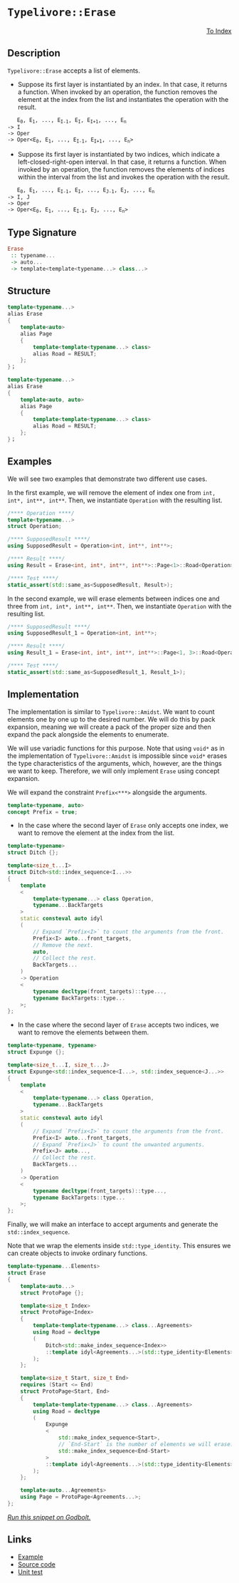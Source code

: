 <!-- Copyright 2024 Feng Mofan
SPDX-License-Identifier: Apache-2.0 -->

# `Typelivore::Erase`

<p style='text-align: right;'><a href="../../../facilities/metafunctions.md#typelivore-erase">To Index</a></p>

## Description

`Typelivore::Erase` accepts a list of elements.

- Suppose its first layer is instantiated by an index.
In that case, it returns a function.
When invoked by an operation, the function removes the element at the index from the list and instantiates the operation with the result.

<pre><code>   E<sub>0</sub>, E<sub>1</sub>, ..., E<sub>I-1</sub>, E<sub>I</sub>, E<sub>I+1</sub>, ..., E<sub>n</sub>
-> I
-> Oper
-> Oper&lt;E<sub>0</sub>, E<sub>1</sub>, ..., E<sub>I-1</sub>, E<sub>I+1</sub>, ..., E<sub>n</sub>&gt;</code></pre>

- Suppose its first layer is instantiated by two indices, which indicate a left-closed-right-open interval.
In that case, it returns a function.
When invoked by an operation, the function removes the elements of indices within the interval from the list and invokes the operation with the result.

<pre><code>   E<sub>0</sub>, E<sub>1</sub>, ..., E<sub>I-1</sub>, E<sub>I</sub>, ..., E<sub>J-1</sub>, E<sub>J</sub>, ..., E<sub>n</sub>
-> I, J
-> Oper
-> Oper&lt;E<sub>0</sub>, E<sub>1</sub>, ..., E<sub>I-1</sub>, E<sub>J</sub>, ..., E<sub>n</sub>&gt;</code></pre>

## Type Signature

```Haskell
Erase
 :: typename...
 -> auto...
 -> template<template<typename...> class...>
```

## Structure

```C++
template<typename...>
alias Erase
{
    template<auto>
    alias Page
    {
        template<template<typename...> class>
        alias Road = RESULT;
    };
}；
```

```C++
template<typename...>
alias Erase
{
    template<auto, auto>
    alias Page
    {
        template<template<typename...> class>
        alias Road = RESULT;
    };
}；
```

## Examples

We will see two examples that demonstrate two different use cases.

In the first example, we will remove the element of index one from `int, int*, int**, int**`.
Then, we instantiate `Operation` with the resulting list.

```C++
/**** Operation ****/
template<typename...>
struct Operation;

/**** SupposedResult ****/
using SupposedResult = Operation<int, int**, int**>;

/**** Result ****/
using Result = Erase<int, int*, int**, int**>::Page<1>::Road<Operation>;

/**** Test ****/
static_assert(std::same_as<SupposedResult, Result>);
```

In the second example, we will erase elements between indices one and three from `int, int*, int**, int**`. Then, we instantiate `Operation` with the resulting list.

```C++
/**** SupposedResult ****/
using SupposedResult_1 = Operation<int, int**>;

/**** Result ****/
using Result_1 = Erase<int, int*, int**, int**>::Page<1, 3>::Road<Operation>;

/**** Test ****/
static_assert(std::same_as<SupposedResult_1, Result_1>);
```

## Implementation

The implementation is similar to `Typelivore::Amidst`.
We want to count elements one by one up to the desired number.
We will do this by pack expansion, meaning we will create a pack of the proper size and then expand the pack alongside the elements to enumerate.

We will use variadic functions for this purpose.
Note that using `void*` as in the implementation of `Typelivore::Amidst` is impossible since `void*` erases the type characteristics of the arguments, which, however, are the things we want to keep.
Therefore, we will only implement `Erase` using concept expansion.

We will expand the constraint `Prefix<***>` alongside the arguments.

```C++
template<typename, auto>
concept Prefix = true;
```

- In the case where the second layer of `Erase` only accepts one index, we want to remove the element at the index from the list.

```C++
template<typename>
struct Ditch {};

template<size_t...I>
struct Ditch<std::index_sequence<I...>>
{
    template
    <
        template<typename...> class Operation,
        typename...BackTargets
    >
    static consteval auto idyl
    (
        // Expand `Prefix<I>` to count the arguments from the front.
        Prefix<I> auto...front_targets,
        // Remove the next.
        auto,
        // Collect the rest.
        BackTargets...
    )
    -> Operation
    <
        typename decltype(front_targets)::type...,
        typename BackTargets::type...
    >;
};
```

- In the case where the second layer of `Erase` accepts two indices, we want to remove the elements between them.

```C++
template<typename, typename>
struct Expunge {};

template<size_t...I, size_t...J>
struct Expunge<std::index_sequence<I...>, std::index_sequence<J...>>
{
    template
    <
        template<typename...> class Operation,
        typename...BackTargets
    >
    static consteval auto idyl
    (
        // Expand `Prefix<I>` to count the arguments from the front.
        Prefix<I> auto...front_targets,
        // Expand `Prefix<J>` to count the unwanted arguments.
        Prefix<J> auto...,
        // Collect the rest.
        BackTargets...
    )
    -> Operation
    <
        typename decltype(front_targets)::type...,
        typename BackTargets::type...
    >;
};
```

Finally, we will make an interface to accept arguments and generate the `std::index_sequence`.

Note that we wrap the elements inside `std::type_identity`.
This ensures we can create objects to invoke ordinary functions.

```C++
template<typename...Elements>
struct Erase
{
    template<auto...>
    struct ProtoPage {};

    template<size_t Index>
    struct ProtoPage<Index>
    {
        template<template<typename...> class...Agreements>
        using Road = decltype
        (
            Ditch<std::make_index_sequence<Index>>
            ::template idyl<Agreements...>(std::type_identity<Elements>{}...)
        );
    };

    template<size_t Start, size_t End>
    requires (Start <= End)
    struct ProtoPage<Start, End>
    {
        template<template<typename...> class...Agreements>
        using Road = decltype
        (
            Expunge
            <
                std::make_index_sequence<Start>,
                // `End-Start` is the number of elements we will erase.
                std::make_index_sequence<End-Start>
            >
            ::template idyl<Agreements...>(std::type_identity<Elements>{}...)
        );
    };

    template<auto...Agreements>
    using Page = ProtoPage<Agreements...>;
};
```

[*Run this snippet on Godbolt.*](https://godbolt.org/#z:OYLghAFBqd5QCxAYwPYBMCmBRdBLAF1QCcAaPECAMzwBtMA7AQwFtMQByARg9KtQYEAysib0QXACx8BBAKoBnTAAUAHpwAMvAFYTStJg1DIApACYAQuYukl9ZATwDKjdAGFUtAK4sGIAKwA7KSuADJ4DJgAcj4ARpjEEpJcpAAOqAqETgwe3r4BwemZjgLhkTEs8YlSKXaYDtlCBEzEBLk%2BfkG2mPYlDE0tBGXRcQlJtc2t7fldCpNDESOVYzUAlLaoXsTI7BwA9ABUR8cnp2cHeyYaAIKHxwDUACKYqa6MyHiYCvcnlzd350Bpz%2B1yuoLMAGYIshvFh7iYIW4vI5aIQAJ4I7Bg8xQhgwrxwhFuZBzdBYKiY7H/E73ZTETA0VQ/Y4ggiYFipAxsokENGvZhsUj3JjI1CUm5oPEvAi0%2BmM%2BEQx73AjELyYBFWG5ggFA3VHEE6%2B4ASQ59DYgiYfWZ%2Bu1ertFyptxpj0IyAQ1odNzZpst6sRvP5rD9WJuc1VDiervdJkCVkCjw1ju9nN9RMyAC9MAB9AgAOnzRvF1zDXgjLoIbrTBHQIBAESwqizSgAjmqpUSjfnc5SISHQbGwfch8r2SnuTdhwq3IPJ8Pk1y/W4A4wg13MfcYUwFN8APKvYiW7KkGez5V8ldsLsWJjIADWABUWsBMAQFCeFX3J3ND8gNwI5pgABuYjCqK9x4OgaK0O%2BEDvpOex7Pc2CqKkhjoPCABsGh0gyeCqB2lJYcqqB/l4gjKggmDCsQwA%2BIwr73FQxCoCwFFUUxsjdhOp6yrh%2BGIoWvagUQXYcYIOZPi%2BCjHtxp4IfcABK7KoIBVEEJR9yRKoeZwcOIpEDJ1w8fc8m5L0bH3PScxcUZPHXnej40VJa6yfcqzvgAtOue4JIeAjvkSulDsuApUVgMLLtQzHiZMz6vqstbLl2hnGSFQb3PZD6Sa%2BiXni5tlDj2mr9gmELFbaDzIakZHPh6rKjguPLnqFQppWwRYlhGVU1VRMZxqV5Veg1qaIhm2Z5gWQpjTmXYAFIdSqpYyt1RiLqStb1pgjYtm2OwdmuvZTdWG0MA2TaYK27yLrNB1Yr22IDq586pq5gWuZOz3cv6zWrvm66btu9w%2BQefQpTxbWYFeN5ZU5r4Bfdrnfo4v6SgBwG0MJJEQVBMFBSZiFVWhmHYXKeEEfdRFEKR5HqVRT50YI3wcaxtOMdFOnvcOOGMuT2CY6J7MSbD0l4/JhOncT3Nk4i80UxoxHUzKrNkQA7oYbLofT5qvjZxlS/xbiy3z%2BmoMlouIWZ9RKxpVkcwVs6ZY5cUKPlk7ua5XlCcDfkMPD06c8FP1sPc4W0JFYkEELzsJSASX5mDp4Qxl0NO1JuWvK7w5FQ9A2Ooa2AHkodVgp9i4Q122BmvRb4I8Wi1dYX6pao99ul0SJu3e%2BnUynSqBEMoTC1X1Ma51qT3DV9bjTTKRqnVtRZfvXPfMf3g%2BLrPDYL1nLepRPZd701gaXn9QkAy7%2BbXMA9LstXW%2Bnl4mRGIpqBMOhCJKqHy547BAezuWlajWOiAFgTBbzZk2ttC6u115z34ndT8xlhyJT3uBSC0FESX2vtrc%2B3ZewQHWrHc8WYIL0XRESSuN9GaUgHPGLs7t7Zu0TK9eMTDQTjx9JPae9wBitCmngTMOYkKnTvpZKBeArL3AgDwmUgVFRCPQPQxe4Zl591QAPZ8RJpFCmwMI2uk5h6/zbv6A%2B30j6QxPnzM%2BXZMGYEoXDPRPEH4RGAM/V%2BCoP71DDueb%2BeNJwrQ0b/fRiJfE8QISAsBxDYHnUuu2RE0jMQJ0QfBRCJgsI6PQB5eJRE8DfFZgwUYxB7ioCoPcHodjvgqyoirOgGNfJKF1kk2cYTQHgKiTtK65DTqZPmCI4yvSeLII4VRbG6C3A2PKbdfBQDlzEKwIIMhiIKHYOof1OheN3JlQCiwzZY9W4mLcB3C%2BV9bHLIcUOJxT91G9Tkb3VeGiMHHImRY1hI8XnUntECA0NIABi4i5hIVUKwTkVFfgVQ%2BecEE2JITQlhNc4kAgdipHsX2MFBwgb7h9sXIaQzD4XnMbgvs3d0W%2BT6G8p0DwhBeFSEUTA6AlIKC8GHLF1wLkuMpdSjItL6WMpkXI72pLEQRAIEKIVRwRWCCONnXZhpuVMtBTcVlikvg8vcUhRuRIhXioIAcLVYrwISoOJiWsVyiRcCNSABSL90BEn5dkKVbDyVHHuPeL4Mp5V1x/FmLcShWhTJrCABQQYvU1zcOymldLlVhyFLKggmINmDUdeCs4XyKX1AEOhZCQL6DMp1Em91qLuFUvDTG5liqw2cojQysOWYuCqttf5QVghdWGvujsh1MrI1upZGCRVMaa2qoLluRcmr9Xaubc281JrEQpHuBCc1lrX42oxQKu6CbDQuv%2Be6pGeBkDBp9QQP1tZA1sGDZootFa%2B0zsvXGjUHB1i0E4P4XgfgOBaFIKgTg05LDWHuAoTY2xeqQh4KQAgmg73rFvAESQuYNAAA4zBmAAJyIa4P4ODsGuCBECNIB9HBJC8BYBIDQGhSAvrfR%2BjgvAFAgBI6B19d7SBwFgDARAIBNgEGqsKigEA0AcjoAkKIQZOCqFgxhDyGFJD3GAMgX8UhcxmF4LSwgJAIJ6H4IIEQYh2BSBkIIRQKh1D0dILoFIKsDypE4Dwe9j7n1gffZwHcyJONFJKSJsTEmpMyfuHJswkiPB8foIUnEXBVi8Do1odYEAkC8dSPxsg3GYtxZAMAKQZg%2BB0DZMQajEBYh2diBEFoaJLO8Hy8wYgaIdyxG0FbYrpBePax3AwWgRWjNYFiF4YABzaC0Go9wXgWAQFGHEK18RVs8CqV62%2Bra9RkS7GA0KnodnUSxAPOVjwWA7MqjwIRvrpBVLEFiJy54g3gCoiMGB9YVADDAAUAANU%2BCrHyL7gPqeEKIcQOnXv6bUHZkz%2BhDDGGsNYfQeBYjUcgOsVASLsi9Y8qSd%2Bphv2WDMOR/bxASHg4gOsOoDRnAQFcNMPwKQwiLAqFUPQRQsgCEJxTjIVOGDDDJysbovRGjzBp7UMpuP%2BjzEZwUvQ34pieA6AL3npP%2BchY2FsHYEhrMcCfaRuzFH7hufE5J6TsnoO%2BYgLgZTQWgOhZAxd9YlFX5jCx6QSDkgIS5kQxCbDGhJBmEkFhDQ/gMKIf0JwfDpBCMQi4LmDCXAMKwcQxhjC/hkj%2BDtxhRXRmKNUZo0b%2BjkWWNRbY055E5BKCJcC4JtgnAWgsEAoEDyTANwGCflwRDuYA9TfwEQdHNYUivc0x96QX2lA/aM7oNLZmmAWb63LhXZHeAUccxx5ELmVeibVxXgH3ma9178yxWLgX4SQjMIb8LDH0%2B54SNnnjq%2BkubiMNXrgJGaBhwSNl3LRnSuFdqw/8rlXqsOFq/V%2BijXmt2bax1rrPWtWA2AOw2b6%2BA9IDQE2dm02yAs2tWC2uGb6y2q2aI62uwb6W2O2wG%2B2h2Sgx2IBziF2fA12d2D2T2tWre722mHesg32hmb6ve/252iOVglgIOYO8AkO0O/4nAcO1YCOQOyOqOCQTeXwnBLOY2eOBOwu%2BQxOp0fOyw1QaQdOfQHOyhxQ2QCh5OnOrOAg0iahOOfQ0iWhzOgubQMhROtgYu5QEu2O/6MukuuGI%2BSunAM%2B7mkmp%2BLi1eteMGkiuujeG%2B/u2%2BxupApuWAiQFuuGPufuNejugQ0eWGEITuLuyQce5GnAietGRBTGrG7GnGh%2B%2B%2BxA%2BeuwReHmLACggEv4gE3hC4cwimDeKmzeumb2WmSQzRdBv2IAEIpA/eg%2BVmXu8utm8eDmmeMoxSKuZRFRVRNRvo/yEA/ma%2BCQgREIwRKejG0Wx%2BgWBRmxYwlR1KWY1RiGWYtRkcqgEm6W1%2BWWlAd%2Bb6z%2BLWwGdxr%2BNWu2n%2Bgg3%2BLWYBmA7WnWYggBu2wBQ26B/Wo2kBYhRmMBcBu2CBS2oOKBaBm26OWBvAOBR27IBB52axV2g8pBmAj2/IFBsgbe1B7RXe9BOgXRTBgOSONgy2mOXBfQvWew60LB1gKOY%2BaOGO4hhh2QLgp0ahJONhihtOGh1OFhwp9OJhSh3Jeh7OYpOhkhPOgwkpougwBh1hSw2hdh0u2mw%2BQx6RHAExkm5RlR9whxuYJxfhDR%2BuQRYWIRYR5ucu0RIASGuYEIEI/gaGyQxGbpgQIeaRY%2BGRtgSeO%2BqwEGIAkg/gtumGgQxGsGkgKGXA8GZgseuGEIepAZlGyeEWcuCm/p9mmZIZ6w%2B2mQzgkgQAA%3D)

## Links

- [Example](../../../code/facilities/metafunctions/typelivore/erase/implementation.hpp)
- [Source code](../../../../conceptrodon/typelivore/erase.hpp)
- [Unit test](../../../../tests/unit/metafunctions/typelivore/erase.test.hpp)
